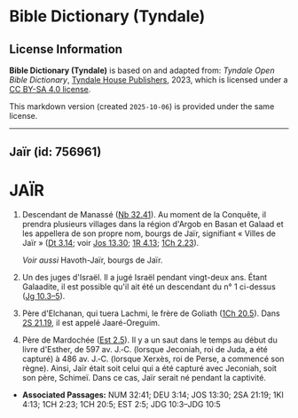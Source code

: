 # Bible Dictionary (Tyndale)

## License Information

**Bible Dictionary (Tyndale)** is based on and adapted from: _Tyndale Open Bible Dictionary_, [Tyndale House Publishers](https://tyndaleopenresources.com/), 2023, which is licensed under a [CC BY-SA 4.0 license](https://creativecommons.org/licenses/by-sa/4.0/legalcode.en).

This markdown version (created `2025-10-06`) is provided under the same license.



--------------------------------

## Jaïr (id: 756961)

JAÏR
====

1. Descendant de Manassé ([Nb 32\.41](https://ref.ly/Num32:41)). Au moment de la Conquête, il prendra plusieurs villages dans la région d'Argob en Basan et Galaad et les appellera de son propre nom, bourgs de Jaïr, signifiant « Villes de Jaïr » ([Dt 3\.14](https://ref.ly/Deut3:14); voir [Jos 13\.30](https://ref.ly/Josh13:30); [1R 4\.13](https://ref.ly/1Kgs4:13); [1Ch 2\.23](https://ref.ly/1Chr2:23)).

    *Voir aussi* Havoth\-Jaïr, bourgs de Jaïr.

2. Un des juges d'Israël. Il a jugé Israël pendant vingt\-deux ans. Étant Galaadite, il est possible qu'il ait été un descendant du n° 1 ci\-dessus ([Jg 10\.3–5](https://ref.ly/Judg10:3-Judg10:5)).
3. Père d'Elchanan, qui tuera Lachmi, le frère de Goliath ([1Ch 20\.5](https://ref.ly/1Chr20:5)). Dans [2S 21\.19](https://ref.ly/2Sam21:19), il est appelé Jaaré\-Oreguim.
4. Père de Mardochée ([Est 2\.5](https://ref.ly/Esth2:5)). Il y a un saut dans le temps au début du livre d'Esther, de 597 av. J.‑C. (lorsque Jeconiah, roi de Juda, a été capturé) à 486 av. J.‑C. (lorsque Xerxès, roi de Perse, a commencé son règne). Ainsi, Jaïr était soit celui qui a été capturé avec Jeconiah, soit son père, Schimeï. Dans ce cas, Jaïr serait né pendant la captivité.

* **Associated Passages:** NUM 32:41; DEU 3:14; JOS 13:30; 2SA 21:19; 1KI 4:13; 1CH 2:23; 1CH 20:5; EST 2:5; JDG 10:3–JDG 10:5

